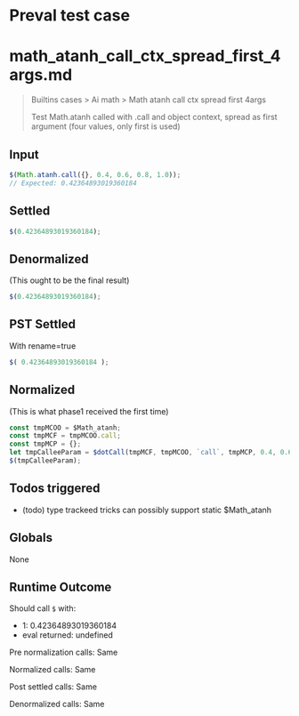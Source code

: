 # Preval test case

# math_atanh_call_ctx_spread_first_4args.md

> Builtins cases > Ai math > Math atanh call ctx spread first 4args
>
> Test Math.atanh called with .call and object context, spread as first argument (four values, only first is used)

## Input

`````js filename=intro
$(Math.atanh.call({}, 0.4, 0.6, 0.8, 1.0));
// Expected: 0.42364893019360184
`````


## Settled


`````js filename=intro
$(0.42364893019360184);
`````


## Denormalized
(This ought to be the final result)

`````js filename=intro
$(0.42364893019360184);
`````


## PST Settled
With rename=true

`````js filename=intro
$( 0.42364893019360184 );
`````


## Normalized
(This is what phase1 received the first time)

`````js filename=intro
const tmpMCOO = $Math_atanh;
const tmpMCF = tmpMCOO.call;
const tmpMCP = {};
let tmpCalleeParam = $dotCall(tmpMCF, tmpMCOO, `call`, tmpMCP, 0.4, 0.6, 0.8, 1);
$(tmpCalleeParam);
`````


## Todos triggered


- (todo) type trackeed tricks can possibly support static $Math_atanh


## Globals


None


## Runtime Outcome


Should call `$` with:
 - 1: 0.42364893019360184
 - eval returned: undefined

Pre normalization calls: Same

Normalized calls: Same

Post settled calls: Same

Denormalized calls: Same
